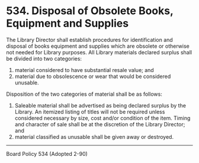 # 534. Disposal of Obsolete Books, Equipment and Supplies

The Library Director shall establish procedures for identification and disposal of books equipment and supplies which are obsolete or otherwise not needed for Library purposes. All Library materials declared surplus shall be divided into two categories:

1. material considered to have substantial resale value; and
2. material due to obsolescence or wear that would be considered unusable.

Disposition of the two categories of material shall be as follows:

1. Saleable material shall be advertised as being declared surplus by the Library. An itemized listing of titles will not be required unless considered necessary by size, cost and/or condition of the item. Timing and character of sale shall be at the discretion of the Library Director; and
2. material classified as unusable shall be given away or destroyed.

---

Board Policy 534 (Adopted 2-90)
